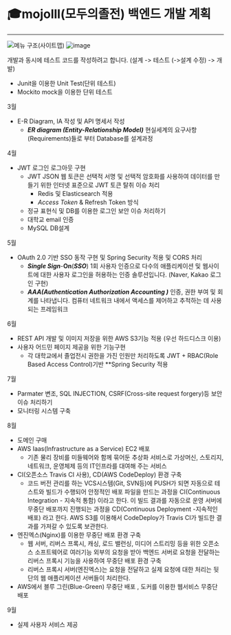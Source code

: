 # 🎓mojolll(모두의졸전) 백엔드 개발 계획

---

![메뉴 구조(사이트맵)](https://user-images.githubusercontent.com/110734817/223634922-7e4ed6c2-5fe5-40a8-bb8a-841ff7d71696.png)
![image](https://user-images.githubusercontent.com/110734817/224632447-93a5e718-fca4-4e27-a944-a6dbd522d1cb.png)


개발과 동시에 테스트 코드를 작성하려고 합니다. (설계 -> 테스트 (->설계 수정) -> 개발)

- Junit을 이용한 Unit Test(단위 테스트)
- Mockito mock을 이용한 단위 테스트

3월

- E-R Diagram, IA 작성 및 API 명세서 작성
  - **_ER diagram (Entity-Relationship Model)_**
    현실세계의 요구사항(Requirements)들로 부터 Database를 설계과정

4월

- JWT 로그인 로그아웃 구현
  - JWT
    JSON 웹 토큰은 선택적 서명 및 선택적 암호화를 사용하여 데이터를 만들기 위한 인터넷 표준으로 JWT 토큰 탈취 이슈 처리
    - Redis 및 Elasticsearch 적용
    - *Access Token* & Refresh Token 방식
  - 정규 표현식 및 DB를 이용한 로그인 보안 이슈 처리하기
  - 대학교 email 인증
  - MySQL DB설계

5월

- OAuth 2.0 기반 SSO 동작 구현 및 Spring Security 적용 및 CORS 처리
  - **_Single Sign_**-**On**(**_SSO_**)
    1회 사용자 인증으로 다수의 애플리케이션 및 웹사이트에 대한 사용자 로그인을 허용하는 인증 솔루션입니다. (Naver, Kakao 로그인 구현)
  - **_AAA(Authentication Authorization Accounting )_**
    인증, 권한 부여 및 회계를 나타냅니다. 컴퓨터 네트워크 내에서 액세스를 제어하고 추적하는 데 사용되는 프레임워크

6월

- REST API 개발 및 이미지 저장을 위한 AWS S3기능 적용 (우선 하드디스크 이용)
- 사용자 어드민 페이지 제공을 위한 기능구현
  - 각 대학교에서 졸업전시 권한을 가진 인원만 처리하도록 JWT + RBAC(Role Based Access Control)기반 \*\*Spring Security 적용

7월

- Parmater 변조, SQL INJECTION, CSRF(Cross-site request forgery)등 보안 이슈 처리하기
- 모니터링 시스템 구축

8월

- 도메인 구매
- AWS Iaas(Infrastructure as a Service) EC2 배포
  - 기존 물리 장비를 미들웨어와 함께 묶어둔 추상화 서비스로 가상머신, 스토리지, 네트워크, 운영체제 등의 IT인프라를 대여해 주는 서비스
- CI(오픈소스 Travis CI 사용), CD(AWS CodeDeploy) 환경 구축
  - 코드 버전 관리를 하는 VCS시스템(Git, SVN등)에 PUSH가 되면 자동으로 테스트와 빌드가 수행되어 안정적인 배포 파일을 만드는 과정을 CI(Continuous Integration - 지속적 통함) 이라고 한다. 이 빌드 결과를 자동으로 운영 서버에 무중단 배포까지 진행되는 과정을 CD(Continuous Deployment -지속적인 배포) 라고 한다.
    AWS S3를 이용해서 CodeDeploy가 Travis CI가 빌드한 결과를 가져갈 수 있도록 보관한다.
- 엔진엑스(Nginx)를 이용한 무중단 배포 환경 구축
  - 웹 서버, 리버스 프록시, 캐싱, 로드 밸런싱, 미디어 스트리밍 등을 위한 오픈소스 소프트웨어로 여러기능 외부의 요청을 받아 백엔드 서버로 요청을 전달하는 리버스 프록시 기능을 사용하여 무중단 배포 환경 구축
  - 리버스 프록시 서버(엔진엑스)는 요청을 전달하고 실제 요청에 대한 처리는 뒷단의 웹 애플리케이션 서버들이 처리한다.
- AWS에서 블루 그린(Blue-Green) 무중단 배포 , 도커를 이용한 웹서비스 무중단 배포

9월

- 실제 사용자 서비스 제공
